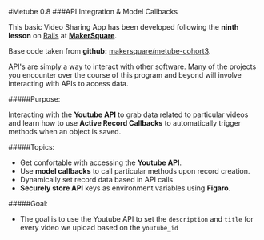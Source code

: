 #Metube 0.8
###API Integration & Model Callbacks


This basic Video Sharing App has been developed following the **ninth lesson** on [Rails](http://rubyonrails.org/) at [**MakerSquare**](http://www.makersquare.com/).

Base code taken from **github:** [makersquare/metube-cohort3](https://github.com/makersquare/metube-cohort3/tree/i-start).

API's are simply a way to interact with other software. Many of the projects you encounter over the course of this program and beyond will involve interacting with APIs to access data.

#####Purpose:

Interacting with the **Youtube API** to grab data related to particular videos and learn how to use **Active Record Callbacks** to automatically trigger methods when an object is saved.

#####Topics:
- Get confortable with accessing the **Youtube API**.
- Use **model callbacks** to call particular methods upon record creation.
- Dynamically set record data based in API calls.
- **Securely store API** keys as environment variables using **Figaro**.

#####Goal:
- The goal is to use the Youtube API to set the `description` and `title` for every video we upload based on the `youtube_id` 
